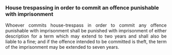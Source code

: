 ### House trespassing in order to commit an offence punishable with imprisonment
<div style="text-align: justify">

Whoever commits house-trespass in order to commit any offence punishable with imprisonment shall be punished with imprisonment of either description for a term which may extend to two years and shall also be liable to a fine; and if the offence intended to be committed is theft, the term of the imprisonment may be extended to seven years.

</div>
